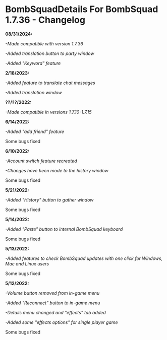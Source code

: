 # BombSquadDetails For BombSquad 1.7.36 - Changelog

**08/31/2024:**

*-Made compatible with version 1.7.36*

*-Added translation button to party window*

*-Added "Keyword" feature*

**2/18/2023:**

*-Added feature to translate chat messages*

*-Added translation window*

**??/??/2022:**

*-Made compatible in versions 1.7.10-1.7.15*

**6/14/2022:**

*-Added "add friend" feature*

Some bugs fixed

**6/10/2022:**

*-Account switch feature recreated*

*-Changes have been made to the history window*

Some bugs fixed

**5/21/2022:**

*-Added "History" button to gather window*

Some bugs fixed

**5/14/2022:**

*-Added "Paste" button to internal BombSquad keyboard*

Some bugs fixed

**5/13/2022:**

*-Added features to check BombSquad updates with one click for Windows, Mac and Linux users*

Some bugs fixed

**5/12/2022:**

*-Volume button removed from in-game menu*

*-Added "Reconnect" button to in-game menu*

*-Details menu changed and "effects" tab added*

*-Added some "effects options" for single player game*

Some bugs fixed
